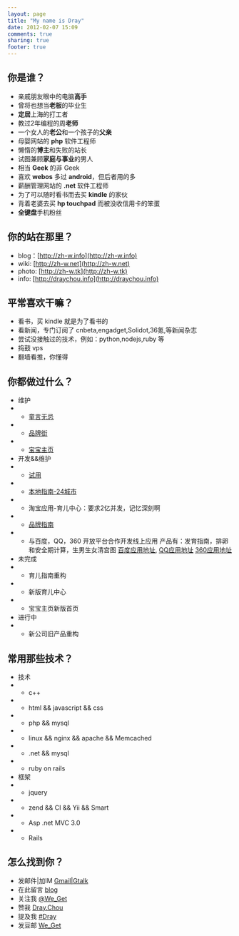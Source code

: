 ```yaml
---
layout: page
title: "My name is Dray"
date: 2012-02-07 15:09
comments: true
sharing: true
footer: true
---
```


## 你是谁？ ##
 
 - 亲戚朋友眼中的电脑**高手**
 - 曾将也想当**老板**的毕业生
 - **定居**上海的打工者
 - 教过2年编程的周**老师**
 - 一个女人的**老公**和一个孩子的**父亲**
 - 母婴网站的 **php** 软件工程师
 - 懒惰的**博主**和失败的站长
 - 试图兼顾**家庭与事业**的男人
 - 相当 **Geek** 的非 Geek
 - 喜欢 **webos** 多过 **android**，但后者用的多
 - 薪酬管理网站的 **.net** 软件工程师
 - 为了可以随时看书而去买 **kindle** 的家伙
 - 背着老婆去买 **hp touchpad** 而被没收信用卡的笨蛋
 - **全键盘**手机粉丝

## 你的站在那里？ ##

 - blog：[http://zh-w.info](http://zh-w.info)
 - wiki: [http://zh-w.net](http://zh-w.net)
 - photo: [http://zh-w.tk](http://zh-w.tk)
 - info: [http://draychou.info](http://draychou.info)

## 平常喜欢干嘛？ ##

 - 看书，买 kindle 就是为了看书的
 - 看新闻，专门订阅了 cnbeta,engadget,Solidot,36氪,等新闻杂志
 - 尝试没接触过的技术，例如：python,nodejs,ruby 等
 - 捣鼓 vps
 - 翻墙看推，你懂得

## 你都做过什么？ ##

 - 维护
 -  + [童言无忌](http://t.iyaya.com)
 -  + [品牌街](http://pp.iyaya.com)
 -  + [宝宝主页](http://bb.iyaya.com)
 - 开发&&维护
 -  + [试用](http://www.iyaya.com/shiyong/)
 -  + [本地指南-24城市](http://sh.iyaya.com/zhinan/yihu/)
 -  + 淘宝应用-育儿中心：要求2亿并发，记忆深刻啊
 -  + [品牌指南](http://www.iyaya.com/pinpai/zhinan/)
 -  + 与百度，QQ，360 开放平台合作开发线上应用
	  产品有：发育指南，排卵和安全期计算，生男生女清宫图 
	  [百度应用地址](http://app.baidu.com/appweb/search?w=%E4%B8%AB%E4%B8%AB%E7%BD%91 ),
	  [QQ应用地址](http://web.qq.com/) 
	  [360应用地址](http://zhuomian.360.cn/)
 - 未完成
 -  + 育儿指南重构
 -  + 新版育儿中心
 -  + 宝宝主页新版首页
 - 进行中
 -  + 新公司旧产品重构

## 常用那些技术？ ##

 - 技术
 - + c++
 - + html && javascript && css
 - + php && mysql
 - + linux && nginx && apache && Memcached
 - + .net && mysql
 - + ruby on rails
 - 框架
 - + jquery
 - + zend && CI && Yii && Smart
 - + Asp .net MVC 3.0
 - + Rails

## 怎么找到你？ ##

 - 发邮件|加IM [Gmail|Gtalk](hnzksq@gmail.com)
 - 在此留言 [blog](http://zh-w.info)
 - 关注我 [@We_Get](https://twitter.com/#!/We_Get)
 - 赞我 [Dray.Chou](https://www.facebook.com/dray.chou)
 - 提及我 [#Dray](https://plus.google.com/u/0/112184504082421648107)
 - 发豆邮 [We_Get](http://www.douban.com/people/we_get/)